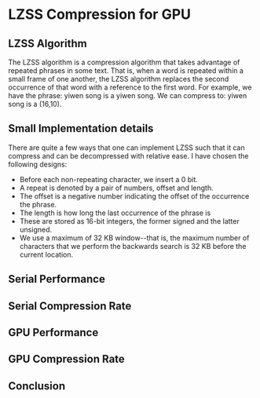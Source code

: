# LZSS Compression for GPU
## LZSS Algorithm
The LZSS algorithm is a compression algorithm that takes advantage of
repeated phrases in some text.
That is, when a word is repeated within a small frame of one another,
the LZSS algorithm replaces the second occurrence of that word with a
reference to the first word.
For example, we have the phrase:
    yiwen song is a yiwen song.
We can compress to:
    yiwen song is a (16,10).

## Small Implementation details
There are quite a few ways that one can implement LZSS such that it can
compress and can be decompressed with relative ease.
I have chosen the following designs:

* Before each non-repeating character, we insert a 0 bit.
* A repeat is denoted by a pair of numbers, offset and length.
* The offset is a negative number indicating the offset 
of the occurrence the phrase.
* The length is how long the last occurrence of the phrase is
* These are stored as 16-bit integers, the former signed and
the latter unsigned.
* We use a maximum of 32 KB window--that is, the maximum number
of characters that we perform the backwards search is 32 KB 
before the current location.


## Serial Performance

## Serial Compression Rate

## GPU Performance

## GPU Compression Rate

## Conclusion
